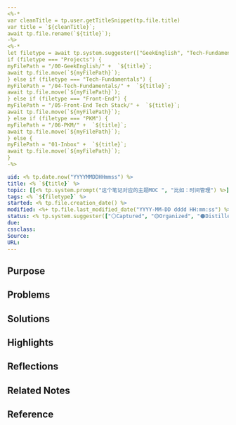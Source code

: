 ```yaml
---
<%-*
var cleanTitle = tp.user.getTitleSnippet(tp.file.title) 
var title = `${cleanTitle}`;
await tp.file.rename(`${title}`);
-%>
<%-*
let filetype = await tp.system.suggester(["GeekEnglish", "Tech-Fundamentals", "Front-End", "PKM"], ["GeekEnglish", "Tech-Fundamentals", "Front-End", "PKM"], false, "路径放到哪里？") 
if (filetype === "Projects") { 
myFilePath = "/00-GeekEnglish/" +  `${title}`;
await tp.file.move(`${myFilePath}`);
} else if (filetype === "Tech-Fundamentals") { 
myFilePath = "/04-Tech-Fundamentals/" +  `${title}`;
await tp.file.move(`${myFilePath}`);
} else if (filetype === "Front-End") { 
myFilePath = "/05-Front-End Tech Stack/" +  `${title}`;
await tp.file.move(`${myFilePath}`);
} else if (filetype === "PKM") { 
myFilePath = "/06-PKM/" +  `${title}`;
await tp.file.move(`${myFilePath}`);
} else { 
myFilePath = "01-Inbox" +  `${title}`;
await tp.file.move(`${myFilePath}`);
}
-%>

uid: <% tp.date.now("YYYYMMDDHHmmss") %> 
title: <% `${title}` %> 
topic: [[<% tp.system.prompt("这个笔记对应的主题MOC ", "比如：时间管理") %>]]
tags: <% `${filetype}` %>
started: <% tp.file.creation_date() %>
modified: <%+ tp.file.last_modified_date("YYYY-MM-DD dddd HH:mm:ss") %>
status: <% tp.system.suggester(["⚪Captured", "🟡Organized", "🟠Distilled","🟢Published","🔵Archived"], ["⚪Captured", "🟡Organized", "🟠Distilled", "🟢Published", "🔵Archived"]) %>
due:
cssclass: 
Source:
URL:
---
```


## Purpose

## Problems

## Solutions


## Highlights


## Reflections

## Related Notes

## Reference


